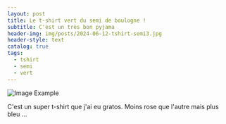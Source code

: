 ```yaml
---
layout: post
title: Le t-shirt vert du semi de boulogne !
subtitle: C'est un très bon pyjama
header-img: img/posts/2024-06-12-tshirt-semi3.jpg
header-style: text
catalog: true
tags:
  - tshirt
  - semi
  - vert
---
```


![Image Example](/l-atelier-de-floflo/img/posts/2024-06-12-tshirt-semi3.jpg)

C'est un super t-shirt que j'ai eu gratos. Moins rose que l'autre mais plus bleu ...
